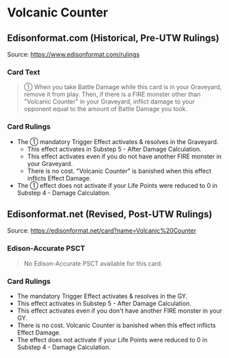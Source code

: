# Volcanic Counter

## Edisonformat.com (Historical, Pre-UTW Rulings)

Source: https://www.edisonformat.com/rulings

### Card Text

> ① When you take Battle Damage while this card is in your Graveyard, remove it from play. Then, if there is a FIRE monster other than "Volcanic Counter" in your Graveyard, inflict damage to your opponent equal to the amount of Battle Damage you took.

### Card Rulings

*   The ① mandatory Trigger Effect activates & resolves in the Graveyard.
    *   This effect activates in Substep 5 - After Damage Calculation.
    *   This effect activates even if you do not have another FIRE monster in your Graveyard.
    *   There is no cost. "Volcanic Counter" is banished when this effect inflicts Effect Damage.
*   The ① effect does not activate if your Life Points were reduced to 0 in Substep 4 - Damage Calculation.

## Edisonformat.net (Revised, Post-UTW Rulings)

Source: https://edisonformat.net/card?name=Volcanic%20Counter

### Edison-Accurate PSCT

> No Edison-Accurate PSCT available for this card.

### Card Rulings

*   The mandatory Trigger Effect activates & resolves in the GY.
*   This effect activates in Substep 5 - After Damage Calculation.
*   This effect activates even if you don't have another FIRE monster in your GY.
*   There is no cost. Volcanic Counter is banished when this effect inflicts Effect Damage.
*   The effect does not activate if your Life Points were reduced to 0 in Substep 4 - Damage Calculation.
            